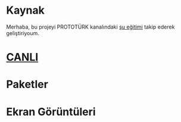 # Kaynak

Merhaba, bu projeyi PROTOTÜRK kanalındaki [şu eğitimi](https://www.youtube.com/watch?v=vuUNJuIsQVU&list=PLfAfrKyDRWrEkpnC6STed0iVBBZzw5mGj&index=3) takip ederek geliştiriyoum.


# [CANLI]()

# Paketler


# Ekran Görüntüleri

